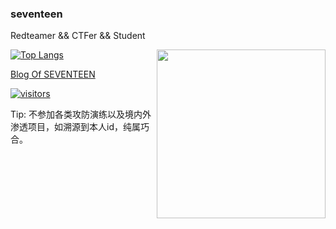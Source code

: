 ### seventeen
Redteamer && CTFer && Student

<img align='right' src='http://github-profile-summary-cards.vercel.app/api/cards/stats?username=seventeenman&theme=nord_dark' width='270px'>

[![Top Langs](https://github-readme-stats.vercel.app/api/top-langs/?username=seventeenman&layout=compact&hide=css,scss,javascript,html&theme=tokyonight)](https://github.com/anuraghazra/github-readme-stats)

[Blog Of SEVENTEEN](https://seventeenman.github.io/)

[![visitors](https://api.visitorbadge.io/api/visitors?path=https%3A%2F%2Fgithub.com%2Fseventeenman&countColor=%23263759)](https://github.com/seventeenman)

Tip: 不参加各类攻防演练以及境内外渗透项目，如溯源到本人id，纯属巧合。
